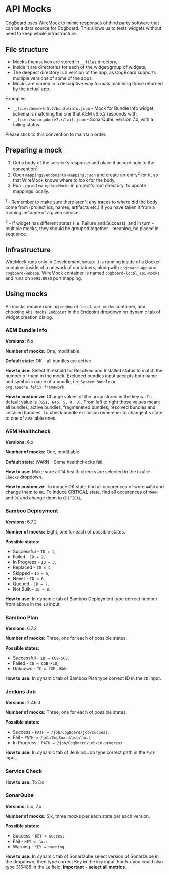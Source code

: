 # API Mocks

CogBoard uses WireMock to mimic responses of third party software that can be a data source for Cogboard. This allows us to tests widgets without need to keep whole infrastructure.

## File structure

* Mocks themselves are stored in `__files` directory,
* Inside it are directories for each of the widget/group of widgets,
* The deepest directory is a version of the app, as CogBoard supports multiple versions of some of the apps,
* Mocks are named in a descriptive way formats matching those returned by the actual app.

Examples:

* `__files/aem/v6.5.2/bundleinfo.json` - Mock for Bundle Info widget, schema is matching the one that AEM v6.5.2 responds with,
* `__files/sonarqube/v7.x/fail.json` - SonarQube, version 7.x, with a failing status.

Please stick to this convention to maintain order.

## Preparing a mock

1. Get a body of the service's response and place it accordingly to the convention<sup>1</sup>,
2. Open `mappings/endpoints-mapping.json` and create an entry<sup>2</sup> for it, so that WireMock knows where to look for the body,
3. Run `./gradlew updateMocks` in project's root directory, to update mappings locally.

<sup>1</sup> - Remember to make sure there aren't any traces to where did the body come from (project ids, names, artifacts etc.) if you have taken it from a running instance of a given service.

<sup>2</sup> - If widget has different states (i.e. Failure and Success), and in turn - multiple mocks, they should be grouped together - meaning, be placed in sequence.

## Infrastructure

WireMock runs only in Development setup. It is running inside of a Docker container inside of a network of containers, along with `cogboard-app` and `cogboard-webapp`. WireMock container is named `cogboard-local_api-mocks` and runs on `8093:8080` port mapping.

## Using mocks

All mocks require running `cogboard-local_api-mocks` container, and choosing `API Mocks Endpoint` in the Endpoint dropdown on dynamic tab of widget creation dialog.

### AEM Bundle Info

**Versions:** 6.x

**Number of mocks:** One, modifiable

**Default state:** OK - all bundles are active

**How to use:** Select threshold for Resolved and Installed status to match the number of them in the mock. Excluded bundles input accepts both name and symbolic name of a bundle, i.e. `System Bundle` or `org.apache.felix.framework`.

**How to customize:** Change values of the array stored in the key **s**. It's default value is `[651, 646, 5, 0, 0]`. From left to right those values mean: all bundles, active bundles, fragmeneted bundles, resolved bundles and installed bundles. To check bundle exclusion remember to change it's state to one of available ones.

### AEM Healthcheck

**Versions:** 6.x

**Number of mocks:** One, modifiable

**Default state:** WARN - Some healthchecks fail.

**How to use:** Make sure all 14 health checks are selected in the `Health Checks` dropdown.

**How to customize:** To induce OK state find all occurences of word `WARN` and change them to `OK`. To induce CRITICAL state, find all occurences of `WARN` and `OK` and change them to `CRITICAL`.

### Bamboo Deployment

**Versions:** 6.7.2

**Number of mocks:** Eight, one for each of possible states.

**Possible states:**
* Successful - `ID = 1`,
* Failed - `ID = 2`,
* In Progress - `ID = 3`,
* Replaced - `ID = 4`,
* Skipped - `ID = 5`,
* Never - `ID = 6`,
* Queued - `ID = 7`,
* Not Built - `ID = 8`.

**How to use:** In dynamic tab of Bamboo Deployment type correct number from above in the `ID` input.

### Bamboo Plan

**Versions:** 6.7.2

**Number of mocks:** Three, one for each of possible states.

**Possible states:**
* Successful - `ID = CGB-SCS`,
* Failed - `ID = CGB-FLD`,
* Unknown - `ID = CGB-UKWN`.

**How to use:** In dynamic tab of Bamboo Plan type correct ID in the `ID` input.

### Jenkins Job

**Versions:** 2.46.3

**Number of mocks:** Three, one for each of possible states.

**Possible states:**
* Success - `PATH = /job/CogBoard/job/success`,
* Fail - `PATH = /job/CogBoard/job/fail`,
* In Progress - `PATH = /job/CogBoard/job/in-progress`.

**How to use:** In dynamic tab of Jenkins Job type correct path in the `Path` input.

### Service Check

**How to use:** To Do

### SonarQube

**Versions:** 5.x, 7.x

**Number of mocks:** Six, three mocks per each state per each version.

**Possible states:**
* Success - `KEY = success`
* Fail - `KEY = fail`
* Warning - `KEY = warning`

**How to use:** In dynamic tab of SonarQube select version of SonarQube in the dropdown, then type correct Key in the `Key` input. For 5.x you could also type 316488 in the `ID` field. **Important - select all metrics**.